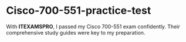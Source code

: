 # Cisco-700-551-practice-test
With **ITEXAMSPRO**, I passed my Cisco 700-551 exam confidently. Their comprehensive study guides were key to my preparation.

